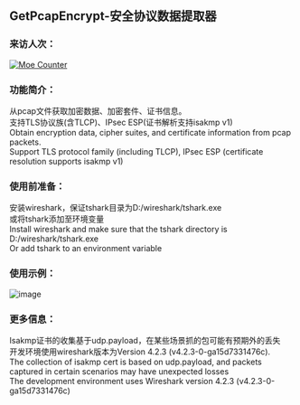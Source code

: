## GetPcapEncrypt-安全协议数据提取器
### 来访人次：
[![Moe Counter](https://count.getloli.com/@GetPcapEncrypt?name=GetPcapEncrypt&theme=moebooru&padding=7&offset=0&align=top&scale=1&pixelated=1&darkmode=auto)](https://github.com/Draina233)  
  
### 功能简介：
从pcap文件获取加密数据、加密套件、证书信息。  
支持TLS协议族(含TLCP)、IPsec ESP(证书解析支持isakmp v1)  
Obtain encryption data, cipher suites, and certificate information from pcap packets.   
Support TLS protocol family (including TLCP), IPsec ESP (certificate resolution supports isakmp v1)  
  
### 使用前准备：
安装wireshark，保证tshark目录为D:/wireshark/tshark.exe  
或将tshark添加至环境变量  
Install wireshark and make sure that the tshark directory is D:/wireshark/tshark.exe  
Or add tshark to an environment variable 
  
### 使用示例： 
![image](https://github.com/user-attachments/assets/f3074c17-0c4f-46c8-9497-eba355ba0e25)
  
### 更多信息：
Isakmp证书的收集基于udp.payload，在某些场景抓的包可能有预期外的丢失   
开发环境使用wireshark版本为Version 4.2.3 (v4.2.3-0-ga15d7331476c).  
The collection of isakmp cert is based on udp.payload, and packets captured in certain scenarios may have unexpected losses  
The development environment uses Wireshark version 4.2.3 (v4.2.3-0-ga15d7331476c)  

